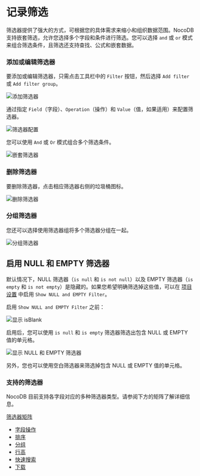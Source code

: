 # 记录筛选

筛选器提供了强大的方式，可根据您的具体需求来缩小和组织数据范围。NocoDB 支持嵌套筛选，允许您选择多个字段和条件进行筛选。您可以选择 `and` 或 `or` 模式来组合筛选条件，且筛选还支持查找、公式和嵌套数据。

### 添加或编辑筛选器

要添加或编辑筛选器，只需点击工具栏中的 `Filter` 按钮，然后选择 `Add filter` 或 `Add filter group`。

![添加筛选器](https://docs.nocodb.com/assets/images/filter-1-6d82d6adaa0df9338b4c29b6376de557.png)

通过指定 `Field`（字段）、`Operation`（操作）和 `Value`（值，如果适用）来配置筛选器。

![筛选器配置](https://docs.nocodb.com/assets/images/filter-2-51019e4c6061e78b8b3df002cf6db8f5.png)

您可以使用 `And` 或 `Or` 模式组合多个筛选条件。

![嵌套筛选器](https://docs.nocodb.com/assets/images/filter-3-f6db70222f513a250bf4b0bd36e3c158.png)

### 删除筛选器

要删除筛选器，点击相应筛选器右侧的垃圾桶图标。

![删除筛选器](https://docs.nocodb.com/assets/images/filter-5-e2ea016b369c57c5787ec7c4259f7fc6.png)

### 分组筛选器

您还可以选择使用筛选器组将多个筛选器分组在一起。

![分组筛选器](https://docs.nocodb.com/assets/images/filter-4-058ba55633cb86f5b1a5431c1ee8766d.png)

## 启用 NULL 和 EMPTY 筛选器

默认情况下，NULL 筛选器（`is null` 和 `is not null`）以及 EMPTY 筛选器（`is empty` 和 `is not empty`）是隐藏的。如果您希望明确筛选掉这些值，可以在 [项目设置](https://docs.nocodb.com/bases/actions-on-base#base-settings) 中启用 `Show NULL and EMPTY Filter`。

启用 `Show NULL and EMPTY Filter` 之前：

![显示 isBlank](https://docs.nocodb.com/assets/images/filter-is-blank-93b9ad8f1a235a7a0c0e198c076a7caf.png)

启用后，您可以使用 `is null` 和 `is empty` 筛选器筛选出包含 NULL 或 EMPTY 值的单元格。

![显示 NULL 和 EMPTY 筛选器](https://docs.nocodb.com/assets/images/filter-is-null-empty-1341b5cc9439c361df4992106ff00ad6.png)

另外，您也可以使用空白筛选器来筛选掉包含 NULL 或 EMPTY 值的单元格。

### 支持的筛选器

NocoDB 目前支持各字段对应的多种筛选器类型。请参阅下方的矩阵了解详细信息。

[筛选器矩阵](https://docs.google.com/spreadsheets/d/e/2PACX-1vTpCNKtA-szaXUKJEO5uuSIRnzUOK793MKnyBz9m2rQcwn7HqK19jPHeER-IIRWH9X56J78wfxXZuuv/pubhtml?gid=427284630&single=true&widget=true&headers=false)

-   [字段操作](https://docs.nocodb.com/table-operations/field-operations)
-   [排序](https://docs.nocodb.com/table-operations/sort)
-   [分组](https://docs.nocodb.com/table-operations/group-by)
-   [行高](https://docs.nocodb.com/table-operations/row-height)
-   [快速搜索](https://docs.nocodb.com/table-operations/search)
-   [下载](https://docs.nocodb.com/table-operations/download)